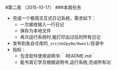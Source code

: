 #第二周 （2015-10-17）
###本周任务  
* 完成一个极简交互式日记系统，需求如下：
	*  一次接收输入一行日记
	*  保存为本地文件
	*  再次运行系统时,能打印出过往的所有日记
*  发布到各自仓库的`_src/om2py0w/0wex1/`目录中
*  指标：
	*  包含软件使用说明书:｀README.md｀
	*  能令其它学员根据说明书,运行系统,完成所有功`